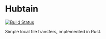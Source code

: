 Hubtain
===
[![Build Status](https://travis-ci.org/Sushisource/hubtain.svg?branch=master)](https://travis-ci.org/Sushisource/hubtain)

Simple local file transfers, implemented in Rust.